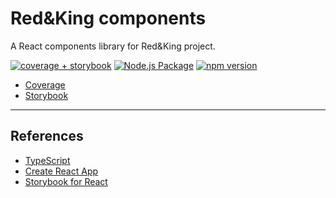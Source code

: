 # Red&King components

A React components library for Red&King project.

[![coverage + storybook](https://github.com/marythe-ux/red-and-king-components/actions/workflows/coverage-storybook.yml/badge.svg)](https://github.com/marythe-ux/red-and-king-components/actions/workflows/coverage-storybook.yml)
[![Node.js Package](https://github.com/marythe-ux/red-and-king-components/actions/workflows/npm-publish.yml/badge.svg)](https://github.com/marythe-ux/red-and-king-components/actions/workflows/npm-publish.yml)
[![npm version](https://badge.fury.io/js/red-and-king-components-2.svg)](https://badge.fury.io/js/red-and-king-components-2)

- [Coverage](https://marythe-ux.github.io/red-and-king-components/coverage/lcov-report/)
- [Storybook](https://marythe-ux.github.io/red-and-king-components/storybook)

---

## References

- [TypeScript](https://www.typescriptlang.org/)
- [Create React App](https://github.com/facebook/create-react-app)
- [Storybook for React](https://github.com/storybookjs/storybook/tree/next/app/react)
